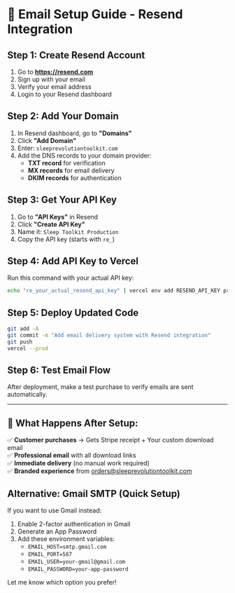 # 📧 Email Setup Guide - Resend Integration

## Step 1: Create Resend Account

1. Go to **https://resend.com**
2. Sign up with your email
3. Verify your email address
4. Login to your Resend dashboard

## Step 2: Add Your Domain

1. In Resend dashboard, go to **"Domains"**
2. Click **"Add Domain"**
3. Enter: `sleeprevolutiontoolkit.com`
4. Add the DNS records to your domain provider:
   - **TXT record** for verification
   - **MX records** for email delivery
   - **DKIM records** for authentication

## Step 3: Get Your API Key

1. Go to **"API Keys"** in Resend
2. Click **"Create API Key"**
3. Name it: `Sleep Toolkit Production`
4. Copy the API key (starts with `re_`)

## Step 4: Add API Key to Vercel

Run this command with your actual API key:

```bash
echo "re_your_actual_resend_api_key" | vercel env add RESEND_API_KEY production
```

## Step 5: Deploy Updated Code

```bash
git add -A
git commit -m "Add email delivery system with Resend integration"
git push
vercel --prod
```

## Step 6: Test Email Flow

After deployment, make a test purchase to verify emails are sent automatically.

---

## 🎯 What Happens After Setup:

✅ **Customer purchases** → Gets Stripe receipt + Your custom download email  
✅ **Professional email** with all download links  
✅ **Immediate delivery** (no manual work required)  
✅ **Branded experience** from orders@sleeprevolutiontoolkit.com

## Alternative: Gmail SMTP (Quick Setup)

If you want to use Gmail instead:

1. Enable 2-factor authentication in Gmail
2. Generate an App Password
3. Add these environment variables:
   - `EMAIL_HOST=smtp.gmail.com`
   - `EMAIL_PORT=587`
   - `EMAIL_USER=your-gmail@gmail.com`
   - `EMAIL_PASSWORD=your-app-password`

Let me know which option you prefer!